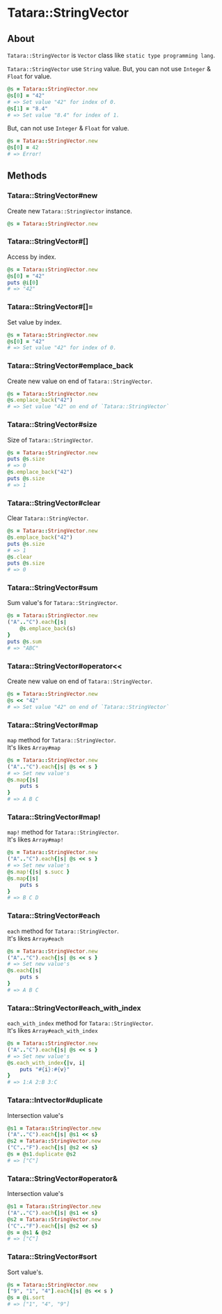 # Tatara::StringVector
## About

`Tatara::StringVector` is `Vector` class like `static type programming lang`.

`Tatara::StringVector` use `String` value.
But, you can not use `Integer` & `Float` for value.

```ruby
@s = Tatara::StringVector.new
@s[0] = "42"
# => Set value "42" for index of 0.
@s[1] = "8.4"
# => Set value "8.4" for index of 1.
```

But, can not use `Integer` & `Float` for value.

```ruby
@s = Tatara::StringVector.new
@s[0] = 42
# => Error!
```


## Methods
### Tatara::StringVector#new

Create new `Tatara::StringVector` instance.

```ruby
@s = Tatara::StringVector.new
```

### Tatara::StringVector#\[\]

Access by index.

```ruby
@s = Tatara::StringVector.new
@s[0] = "42"
puts @i[0]
# => "42"
```

### Tatara::StringVector#\[\]=

Set value by index.

```ruby
@s = Tatara::StringVector.new
@s[0] = "42"
# => Set value "42" for index of 0.
```

### Tatara::StringVector#emplace_back

Create new value on end of `Tatara::StringVector`.

```ruby
@s = Tatara::StringVector.new
@s.emplace_back("42")
# => Set value "42" on end of `Tatara::StringVector`
```

### Tatara::StringVector#size

Size of `Tatara::StringVector`.

```ruby
@s = Tatara::StringVector.new
puts @s.size
# => 0
@s.emplace_back("42")
puts @s.size
# => 1
```

### Tatara::StringVector#clear

Clear `Tatara::StringVector`.

```ruby
@s = Tatara::StringVector.new
@s.emplace_back("42")
puts @s.size
# => 1
@s.clear
puts @s.size
# => 0
```

### Tatara::StringVector#sum

Sum value's for `Tatara::StringVector`.

```ruby
@s = Tatara::StringVector.new
("A".."C").each{|s|
    @s.emplace_back(s)
}
puts @s.sum
# => "ABC"
```

### Tatara::StringVector#operator<<

Create new value on end of `Tatara::StringVector`.

```ruby
@s = Tatara::StringVector.new
@s << "42"
# => Set value "42" on end of `Tatara::StringVector`
```

### Tatara::StringVector#map

`map` method for `Tatara::StringVector`.  
It's likes `Array#map`

```ruby
@s = Tatara::StringVector.new
("A".."C").each{|s| @s << s }
# => Set new value's
@s.map{|s|
    puts s
}
# => A B C
```

### Tatara::StringVector#map!

`map!` method for `Tatara::StringVector`.  
It's likes `Array#map!`

```ruby
@s = Tatara::StringVector.new
("A".."C").each{|s| @s << s }
# => Set new value's
@s.map!{|s| s.succ }
@s.map{|s|
    puts s
}
# => B C D
```

### Tatara::StringVector#each

`each` method for `Tatara::StringVector`.  
It's likes `Array#each`

```ruby
@s = Tatara::StringVector.new
("A".."C").each{|s| @s << s }
# => Set new value's
@s.each{|s|
    puts s
}
# => A B C
```


### Tatara::StringVector#each_with_index

`each_with_index` method for `Tatara::StringVector`.  
It's likes `Array#each_with_index`

```ruby
@s = Tatara::StringVector.new
("A".."C").each{|s| @s << s }
# => Set new value's
@s.each_with_index{|v, i|
    puts "#{i}:#{v}"
}
# => 1:A 2:B 3:C
```

### Tatara::Intvector#duplicate

Intersection value's

```ruby
@s1 = Tatara::StringVector.new
("A".."C").each{|s| @s1 << s}
@s2 = Tatara::StringVector.new
("C".."F").each{|s| @s2 << s}
@s = @s1.duplicate @s2
# => ["C"]
```

### Tatara::StringVector#operator&

Intersection value's

```ruby
@s1 = Tatara::StringVector.new
("A".."C").each{|s| @s1 << s}
@s2 = Tatara::StringVector.new
("C".."F").each{|s| @s2 << s}
@s = @s1 & @s2
# => ["C"]
```

### Tatara::StringVector#sort

Sort value's.

```ruby
@s = Tatara::StringVector.new
["9", "1", "4"].each{|s| @s << s }
@s = @i.sort
# => ["1", "4", "9"]
```
